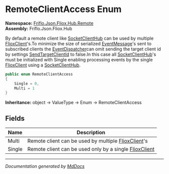 ﻿<!--  
  <auto-generated>   
    The contents of this file were generated by a tool.  
    Changes to this file may be list if the file is regenerated  
  </auto-generated>   
-->

# RemoteClientAccess Enum

**Namespace:** [Friflo.Json.Fliox.Hub.Remote](../index.md)  
**Assembly:** Friflo.Json.Fliox.Hub

By default a remote client like [SocketClientHub](../SocketClientHub/index.md) can be used by multiple [FlioxClient](../../Client/FlioxClient/index.md)'s.To minimize the size of serialized [EventMessage](../../Protocol/EventMessage/index.md)'s sent to subscribed clients the [EventDispatcher](../../Host/Event/EventDispatcher/index.md)can omit sending the target client id by settings [SendTargetClientId](../../Host/Event/EventDispatcher/properties/SendTargetClientId.md) to false.In this case all [SocketClientHub](../SocketClientHub/index.md)'s must be initialized with Single enabling processing events by the single [FlioxClient](../../Client/FlioxClient/index.md) using a [SocketClientHub](../SocketClientHub/index.md). 

```csharp
public enum RemoteClientAccess
{
    Single = 0,
    Multi = 1
}
```

**Inheritance:** object → ValueType → Enum → RemoteClientAccess

## Fields

| Name   | Description                                                                                 |
| ------ | ------------------------------------------------------------------------------------------- |
| Multi  | Remote client can be used by multiple [FlioxClient](../../Client/FlioxClient/index.md)'s    |
| Single | Remote client can be used only by a single [FlioxClient](../../Client/FlioxClient/index.md) |

___

*Documentation generated by [MdDocs](https://github.com/ap0llo/mddocs)*
